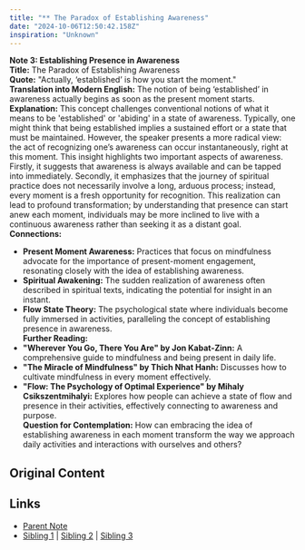 ```yaml
---
title: "** The Paradox of Establishing Awareness"
date: "2024-10-06T12:50:42.158Z"
inspiration: "Unknown"
---
```


  
**Note 3: Establishing Presence in Awareness**  
**Title:** The Paradox of Establishing Awareness  
**Quote:** "Actually, ‘established’ is how you start the moment."  
**Translation into Modern English:** The notion of being ‘established’ in awareness actually begins as soon as the present moment starts.  
**Explanation:** This concept challenges conventional notions of what it means to be 'established' or 'abiding' in a state of awareness. Typically, one might think that being established implies a sustained effort or a state that must be maintained. However, the speaker presents a more radical view: the act of recognizing one’s awareness can occur instantaneously, right at this moment. This insight highlights two important aspects of awareness. Firstly, it suggests that awareness is always available and can be tapped into immediately. Secondly, it emphasizes that the journey of spiritual practice does not necessarily involve a long, arduous process; instead, every moment is a fresh opportunity for recognition. This realization can lead to profound transformation; by understanding that presence can start anew each moment, individuals may be more inclined to live with a continuous awareness rather than seeking it as a distant goal.  
**Connections:**  
- **Present Moment Awareness:** Practices that focus on mindfulness advocate for the importance of present-moment engagement, resonating closely with the idea of establishing awareness.  
- **Spiritual Awakening:** The sudden realization of awareness often described in spiritual texts, indicating the potential for insight in an instant.  
- **Flow State Theory:** The psychological state where individuals become fully immersed in activities, paralleling the concept of establishing presence in awareness.  
**Further Reading:**  
- **"Wherever You Go, There You Are" by Jon Kabat-Zinn:** A comprehensive guide to mindfulness and being present in daily life.  
- **"The Miracle of Mindfulness" by Thich Nhat Hanh:** Discusses how to cultivate mindfulness in every moment effectively.  
- **"Flow: The Psychology of Optimal Experience" by Mihaly Csikszentmihalyi:** Explores how people can achieve a state of flow and presence in their activities, effectively connecting to awareness and purpose.  
**Question for Contemplation:** How can embracing the idea of establishing awareness in each moment transform the way we approach daily activities and interactions with ourselves and others?  


## Original Content



## Links

- [Parent Note](/parent-note.md)
- [Sibling 1](/zettel1.md) | [Sibling 2](/zettel2.md) | [Sibling 3](/zettel3.md)
